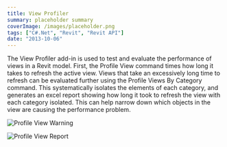 ```yaml
---
title: View Profiler
summary: placeholder summary
coverImage: /images/placeholder.png
tags: ["C#.Net", "Revit", "Revit API"]
date: "2013-10-06"
---
```


The View Profiler add-in is used to test and evaluate the performance of views in a Revit model. First, the Profile View command times how long it takes to refresh the active view. Views that take an excessively long time to refresh can be evaluated further using the Profile Views By Category command. This systematically isolates the elements of each category, and generates an excel report showing how long it took to refresh the view with each category isolated. This can help narrow down which objects in the view are causing the performance problem.

![Profile View Warning](http://www.ericanastas.com/wp-content/uploads/2014/06/Profile-View-Warning.png)

![Profile View Report](Profile-View-Report.png)
